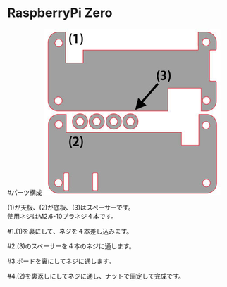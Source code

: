 # RaspberryPi Zero


#パーツ構成
![](/img/1100_case/manual/raspizero_00.jpg)



(1)が天板、(2)が底板、(3)はスペーサーです。<br>
使用ネジはM2.6-10プラネジ４本です。

#1.(1)を裏にして、ネジを４本差し込みます。

#2.(3)のスペーサーを４本のネジに通します。

#3.ボードを裏にしてネジに通します。

#4.(2)を裏返しにしてネジに通し、ナットで固定して完成です。

